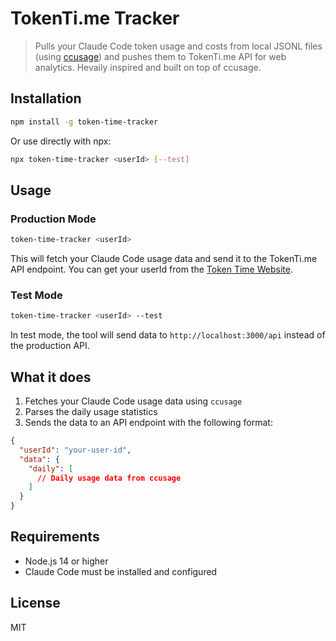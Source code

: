 # TokenTi.me Tracker
> Pulls your Claude Code token usage and costs from local JSONL files (using [ccusage](https://www.npmjs.com/package/ccusage)) and pushes them to TokenTi.me API for web analytics. Hevaily inspired and built on top of ccusage.

## Installation

```bash
npm install -g token-time-tracker
```

Or use directly with npx:

```bash
npx token-time-tracker <userId> [--test]
```

## Usage

### Production Mode
```bash
token-time-tracker <userId>
```

This will fetch your Claude Code usage data and send it to the TokenTi.me API endpoint. You can get your userId from the [Token Time Website](https://tokenti.me).

### Test Mode
```bash
token-time-tracker <userId> --test
```

In test mode, the tool will send data to `http://localhost:3000/api` instead of the production API.

## What it does

1. Fetches your Claude Code usage data using `ccusage`
2. Parses the daily usage statistics
3. Sends the data to an API endpoint with the following format:

```json
{
  "userId": "your-user-id",
  "data": {
    "daily": [
      // Daily usage data from ccusage
    ]
  }
}
```

## Requirements

- Node.js 14 or higher
- Claude Code must be installed and configured

## License

MIT
